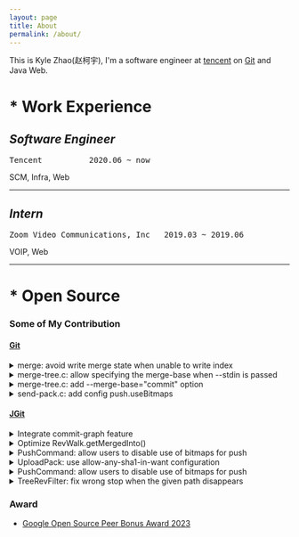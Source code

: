 ```yaml
---
layout: page
title: About
permalink: /about/
---
```

This is Kyle Zhao(赵柯宇), I'm a software engineer at [tencent](https://tencent.com) on [Git](https://github.com/git/git) and Java Web.

# * Work Experience
## *Software Engineer*
<pre>Tencent          2020.06 ~ now</pre>
SCM, Infra, Web

<hr>

## *Intern*
<pre>Zoom Video Communications, Inc   2019.03 ~ 2019.06</pre>
VOIP, Web

<hr>

# * Open Source
### Some of My Contribution
#### [Git](https://github.com/git/git/commits?author=keyu98)
<details>
<summary>merge: avoid write merge state when unable to write index</summary>
<pre>
Writing the merge state after the index write fails is meaningless and
could potentially cause Git to lose changes.
</pre>
</details>

<details>
<summary>merge-tree.c: allow specifying the merge-base when --stdin is passed</summary>
<pre>
The previous commit added a `--merge-base` option in order to allow
using a specified merge-base for the merge.  Extend the input accepted
by `--stdin` to also allow a specified merge-base with each merge
requested.  For example:

    printf "b3 -- b1 b2" | git merge-tree --stdin

does a merge of b1 and b2, and uses b3 as the merge-base.
</pre>
</details>

<details>
<summary>merge-tree.c: add --merge-base="commit" option</summary>
<pre>
This patch will give our callers more flexibility to use `git merge-tree`,
such as:

    git merge-tree --write-tree --merge-base=branch^ HEAD branch

This does a merge of HEAD and branch, but uses branch^ as the merge-base.

And the reason why using an option flag instead of a positional argument
is to allow additional commits passed to merge-tree to be handled via an
octopus merge in the future.
</pre>
</details>

<details>
<summary>send-pack.c: add config push.useBitmaps</summary>
<pre>
Reachability bitmaps are designed to speed up the "counting objects"
phase of generating a pack during a clone or fetch. They are not
optimized for Git clients sending a small topic branch via "git push".
In some cases (see [1]), using reachability bitmaps during "git push"
can cause significant performance regressions.

Add a new "push.useBitmaps" configuration variable to allow users to
tell "git push" not to use bitmaps. We already have "pack.bitmaps"
that controls the use of bitmaps, but a separate configuration variable
allows the reachability bitmaps to still be used in other areas,
such as "git upload-pack", while disabling it only for "git push".

[1]: https://lore.kernel.org/git/87zhoz8b9o.fsf@evledraar.gmail.com/
</pre>
</details>

#### [JGit](https://gerrithub.io/q/project:eclipse-jgit/jgit+kylezhao)

<details>
<summary>Integrate commit-graph feature</summary>
<pre>
CommitGraph: implement commit-graph writer
CommitGraph: implement commit-graph read
CommitGraph: add core.commitGraph config
GC: Write commit-graph files when gc
CommitGraph: add commit-graph for FileObjectDatabase
CommitGraph: teach ObjectReader to get commit-graph
RevWalk: integrate commit-graph with commit parsing
Ensure FileCommitGraph scans commit-graph file if it already exists
Ensure parsed RevCommitCG has derived data from commit-graph
RevWalk: use generation number to optimize getMergedInto()
</pre>
</details>

<details>
<summary>Optimize RevWalk.getMergedInto()</summary>
<pre>
Transitive Relation Definition:
On the DAG of commit history, if A can reach B, C can reach A, then C
can reach B.

Example:
As is shown in the graph below:

  1 - 2 - 3 - 4 (side)
            \
             5 -  6^ (master) - 7 (topic)

Find out which branches is 2 merged into:
After we calculated that master contains 2, we can mark 6 as TEMP_MARK
to avoid unwanted walks.
When we want to figure out if 2 is merge into the topic, the traversal
path would be [7, 6] instead of [7, 6, 5, 3, 2].

Test:
This change can significantly improve performance for tags.
On a copy of the Linux repository, the command 'git tag --contains
commit' had the following performance improvement:

commit      | Before   | After   | Rel %
47a44d27ca  | 29251ms  | 6687ms  | -77%
90327e7dff  | 21388ms  | 6256ms  | -70%
f85fac0efa  | 11150ms  | 7338ms  | -34%
</pre>
</details>

<details>
<summary>PushCommand: allow users to disable use of bitmaps for push
</summary>
<pre>
Reachability bitmaps are designed to speed up the "counting objects"
phase of generating a pack during a clone or fetch. They are not
optimized for Git clients sending a small topic branch via "git push".
In some cases (see [1]), using reachability bitmaps during "git push"
can cause significant performance regressions.

Add PushCommand#setUseBitmaps(boolean) to allow users to tell "git push"
not to use bitmaps.
</pre>
</details>

<details>
<summary>UploadPack: use allow-any-sha1-in-want configuration</summary>
<pre>
C git 2.11 supports setting the equivalent of RequestPolicy.ANY with
uploadpack.allowAnySHA1InWant[1]. Parse this into TransportConfig and
use it from UploadPack.

Add additional tests for [2] and this change.

We can execute "git clone --filter=blob:none --no-checkout" successfully
with config uploadPack.allowFilter is true. But when we checkout, the
git will fetch other missing objects required by the checkout(this is
why we need this config).

When both uploadPack.allowFilter and uploadPack.allowAnySHA1InWant are
true, jgit will support partial clone. If you are using an extremely
large monorepo, this feature can help. It allows users to work on an
incomplete repo which reduces disk usage.

[1] git/git@f8edeaa
[2] change Id39771a6e42d8082099acde11249306828a053c0
</pre>
</details>

<details>
<summary>PushCommand: allow users to disable use of bitmaps for push</summary>
<pre>
Reachability bitmaps are designed to speed up the "counting objects"
phase of generating a pack during a clone or fetch. They are not
optimized for Git clients sending a small topic branch via "git push".
In some cases (see [1]), using reachability bitmaps during "git push"
can cause significant performance regressions.

Add PushCommand#setUseBitmaps(boolean) to allow users to tell "git push"
not to use bitmaps.

[1]: https://lore.kernel.org/git/87zhoz8b9o.fsf@evledraar.gmail.com/
</pre>
</details>

<details>
<summary>TreeRevFilter: fix wrong stop when the given path disappears</summary>
<pre>
When chgs[i] == adds[i], it indicated that a commit added some files
that pList[i] did not have, but didn't mean pList[i] is "empty tree
root".

Follow the example below:

.                           .
└── src                     └── src
    └── d1          ==>          └── d1
        └─ file1                    ├─  file1
                                    └── file2
   c.parents[i]                   c

The variable chg[i] equals to variable add[i],
but commit c.parents[i] is not "empty tree root".

We should add an additional check for no paths matching the filter.
</pre>
</details>




### Award
- [Google Open Source Peer Bonus Award 2023](https://opensource.googleblog.com/2023/05/google-open-source-peer-bonus-program-announces-first-group-of-winners-2023.html)









